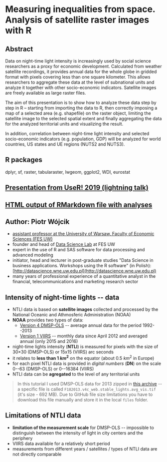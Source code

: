 # Measuring inequalities from space. Analysis of satellite raster images with R

## Abstract

Data on night-time light intensity is increasingly used by social science researchers as a proxy for economic development. Calculated from weather satellite recordings, it provides annual data for the whole globe in gridded format with pixels covering less than one square kilometer. This allows researchers to aggregate these data at the level of subnational units and analyze it together with other socio-economic indicators. Satellite images are freely available as large raster files. 

The aim of this presentation is to show how to analyze these data step by step in R – starting from importing the data to R, then correctly imposing a map of a selected area (e.g. shapefile) on the raster object, limiting the satellite image to the selected spatial extent and finally aggregating the data for the analyzed territorial units and visualizing the result. 

In addition, correlation between night-time light intensity and selected socio-economic indicators (e.g. population, GDP) will be analyzed for world countries, US states and UE regions (NUTS2 and NUTS3). 

## R packages

dplyr, sf, raster, tabularaster, lwgeom, ggplot2, WDI, eurostat

## [Presentation from UseR! 2019 (lightning talk)](Pwojcik_UseR2019_prez.pdf)

## [HTML output of RMarkdown file with analyses](http://datascience.wne.uw.edu.pl/UseR2019_lights.html)

## Author: Piotr Wójcik

* [assistant professor at the University of Warsaw, Faculty of Economic Sciences (FES UW)](http://coin.wne.uw.edu.pl/pwojcik/)
* founder and head of [Data Science Lab](http://dslab.wne.uw.edu.pl) at FES UW
* expert in the use of R and SAS software for data processing and advanced modeling
* initiator, head and lecturer in post-graduate studies "Data Science in business applications. Workshops using the R software" (in Polish): [http://datascience.wne.uw.edu.pl](http://datascience.wne.uw.edu.pl)
* many years of professional experience of a quantitative analyst in the financial, telecommunications and marketing research sector

## Intensity of night-time lights -- data

* NTLI data is based on **satellite images** collected and processed by the National Oceanic and Athmosferic Administration (NOAA)
* **NOAA** provides two types of data:
    * [Version 4 DMSP-OLS](https://ngdc.noaa.gov/eog/dmsp/downloadV4composites.html) -- average annual data for the period 1992--2013
    * [Version 1 VIIRS](https://www.ngdc.noaa.gov/eog/viirs/download_dnb_composites.html) -- monthly data since April 2012 and averaged annual (only 2015 and 2016)
* night-time lights intensity (**NTLI**) is measured for pixels with the size of 30×30 (DMSP-OLS) or 15x15 (VIIRS) arc seconds
* it relates to **less than $1~km^2$** on the equator (about $0.5~km^2$ in Europe)
* for each pixel NTLI data is provided in *digital numbers* (**DN**) on the scale 0--63 (DMSP-OLS) or 0--16384 (VIIRS)
* NTLI data can be **agregated** to the level of any territorial units

> In this tutorial I used DMSP-OLS data for 2013 zipped in [this archive](https://ngdc.noaa.gov/eog/data/web_data/v4composites/F182013.v4.tar) -- a specific file is called `F182013.v4c_web.stable_lights.avg_vis.tif` (it's size - 692 MB).
> Due to GitHub file size limitations you have to download this file manually and store it in the local `files` folder.

## Limitations of NTLI data

* **limitation of the measurement scale** for DMSP-OLS -- impossible to distinguish between the intensity of light in city centers and the periphery
* VIIRS data available for a relatively short period
* measurements from different years / satellites / types of NTLI data are not directly comparable
